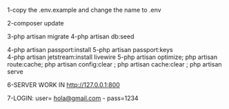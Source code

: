 1-copy the .env.example and change the name to .env

2-composer update

3-php artisan migrate
4-php artisan db:seed

4-php artisan passport:install
5-php artisan passport:keys  
4-php artisan jetstream:install livewire
5-php artisan optimize; php artisan route:cache; php artisan config:clear ; php artisan cache:clear ; php artisan serve

6-SERVER WORK IN http://127.0.0.1:800

7-LOGIN: user= hola@gmail.com - pass=1234